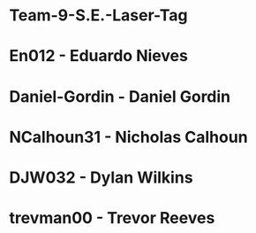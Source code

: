 # Team-9-S.E.-Laser-Tag
# En012 - Eduardo Nieves
# Daniel-Gordin - Daniel Gordin
# NCalhoun31 - Nicholas Calhoun
# DJW032 - Dylan Wilkins
# trevman00 - Trevor Reeves

